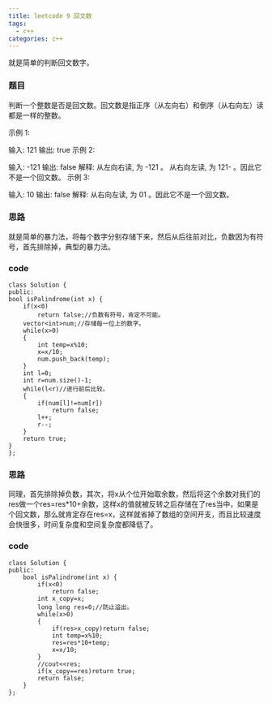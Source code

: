 ```yaml
---
title: leetcode 9 回文数
tags:
  - c++ 
categories: c++ 
---
```

就是简单的判断回文数字。

<!-- more -->

### 题目
判断一个整数是否是回文数。回文数是指正序（从左向右）和倒序（从右向左）读都是一样的整数。

示例 1:

输入: 121
输出: true
示例 2:

输入: -121
输出: false
解释: 从左向右读, 为 -121 。 从右向左读, 为 121- 。因此它不是一个回文数。
示例 3:

输入: 10
输出: false
解释: 从右向左读, 为 01 。因此它不是一个回文数。



### 思路

就是简单的暴力法，将每个数字分别存储下来，然后从后往前对比，负数因为有符号，首先排除掉，典型的暴力法。

### code

    class Solution {
	public:
    bool isPalindrome(int x) {
        if(x<0)
            return false;//负数有符号，肯定不可能。
        vector<int>num;//存储每一位上的数字。
        while(x>0)
        {
            int temp=x%10;
            x=x/10;
            num.push_back(temp);
        }
        int l=0;
        int r=num.size()-1;
        while(l<r)//进行前后比较。
        {
            if(num[l]!=num[r])
                return false;
            l++;
            r--;
        }
        return true;
    }
	};

### 思路

同理，首先排除掉负数，其次，将x从个位开始取余数，然后将这个余数对我们的res做一个res=res*10+余数，这样x的值就被反转之后存储在了res当中，如果是个回文数，那么就肯定存在res=x，这样就省掉了数组的空间开支，而且比较速度会快很多，时间复杂度和空间复杂度都降低了。

### code
    
	class Solution {
	public:
	    bool isPalindrome(int x) {
	        if(x<0)
	            return false;
	        int x_copy=x;
	        long long res=0;//防止溢出。
	        while(x>0)
	        {
	            if(res>x_copy)return false;
	            int temp=x%10;
	            res=res*10+temp;
	            x=x/10;
	        }
	        //cout<<res;
	        if(x_copy==res)return true;
	        return false;
	    }
	};


